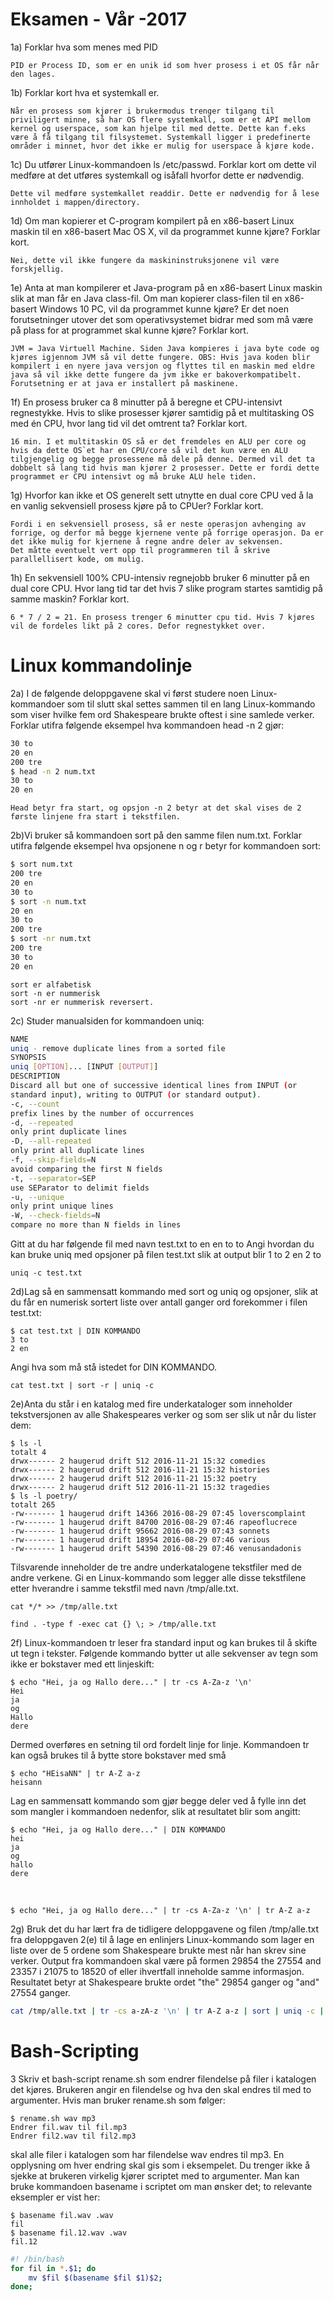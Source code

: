 # Eksamen - Vår -2017

1a) Forklar hva som menes med PID

    PID er Process ID, som er en unik id som hver prosess i et OS får når den lages.

1b) Forklar kort hva et systemkall er.

    Når en prosess som kjører i brukermodus trenger tilgang til priviligert minne, så har OS flere systemkall, som er et API mellom kernel og userspace, som kan hjelpe til med dette. Dette kan f.eks være å få tilgang til filsystemet. Systemkall ligger i predefinerte områder i minnet, hvor det ikke er mulig for userspace å kjøre kode.

1c) Du utfører Linux-kommandoen ls /etc/passwd. Forklar kort om dette vil medføre at det utføres systemkall og
isåfall hvorfor dette er nødvendig.

    Dette vil medføre systemkallet readdir. Dette er nødvendig for å lese innholdet i mappen/directory.

1d) Om man kopierer et C-program kompilert på en x86-basert Linux maskin til en x86-basert Mac OS X, vil da
programmet kunne kjøre? Forklar kort.

    Nei, dette vil ikke fungere da maskininstruksjonene vil være forskjellig.

1e) Anta at man kompilerer et Java-program på en x86-basert Linux maskin slik at man får en Java class-fil. Om man
kopierer class-filen til en x86-basert Windows 10 PC, vil da programmet kunne kjøre? Er det noen forutsetninger
utover det som operativsystemet bidrar med som må være på plass for at programmet skal kunne kjøre? Forklar
kort.

    JVM = Java Virtuell Machine. Siden Java kompieres i java byte code og kjøres igjennom JVM så vil dette fungere. OBS: Hvis java koden blir kompilert i en nyere java versjon og flyttes til en maskin med eldre java så vil ikke dette fungere da jvm ikke er bakoverkompatibelt. Forutsetning er at java er installert på maskinene.

1f) En prosess bruker ca 8 minutter på å beregne et CPU-intensivt regnestykke. Hvis to slike prosesser kjører
samtidig på et multitasking OS med én CPU, hvor lang tid vil det omtrent ta? Forklar kort.

    16 min. I et multitaskin OS så er det fremdeles en ALU per core og hvis da dette OS`et har en CPU/core så vil det kun være en ALU tilgjengelig og begge prosessene må dele på denne. Dermed vil det ta dobbelt så lang tid hvis man kjører 2 prosesser. Dette er fordi dette programmet er CPU intensivt og må bruke ALU hele tiden.

1g) Hvorfor kan ikke et OS generelt sett utnytte en dual core CPU ved å la en vanlig sekvensiell prosess kjøre på to
CPUer? Forklar kort.

    Fordi i en sekvensiell prosess, så er neste operasjon avhenging av forrige, og derfor må begge kjernene vente på forrige operasjon. Da er det ikke mulig for kjernene å regne andre deler av sekvensen.
    Det måtte eventuelt vert opp til programmeren til å skrive parallellisert kode, om mulig.

1h) En sekvensiell 100% CPU-intensiv regnejobb bruker 6 minutter på en dual core CPU. Hvor lang tid tar det hvis 7
slike program startes samtidig på samme maskin? Forklar kort.

    6 * 7 / 2 = 21. En prosess trenger 6 minutter cpu tid. Hvis 7 kjøres vil de fordeles likt på 2 cores. Defor regnestykket over.

# Linux kommandolinje

2a) I de følgende deloppgavene skal vi først studere noen Linux-kommandoer som til slutt skal settes sammen til en
lang Linux-kommando som viser hvilke fem ord Shakespeare brukte oftest i sine samlede verker.
Forklar utifra følgende eksempel hva kommandoen head -n 2 gjør:

```bash $ cat num.txt
30 to
20 en
200 tre
$ head -n 2 num.txt
30 to
20 en
```

    Head betyr fra start, og opsjon -n 2 betyr at det skal vises de 2 første linjene fra start i tekstfilen.

2b)Vi bruker så kommandoen sort på den samme filen num.txt. Forklar utifra følgende eksempel hva opsjonene
n og r betyr for kommandoen sort:

```bash
$ sort num.txt
200 tre
20 en
30 to
$ sort -n num.txt
20 en
30 to
200 tre
$ sort -nr num.txt
200 tre
30 to
20 en
```

    sort er alfabetisk
    sort -n er nummerisk
    sort -nr er nummerisk reversert.

2c) Studer manualsiden for kommandoen uniq:

```bash
NAME
uniq - remove duplicate lines from a sorted file
SYNOPSIS
uniq [OPTION]... [INPUT [OUTPUT]]
DESCRIPTION
Discard all but one of successive identical lines from INPUT (or
standard input), writing to OUTPUT (or standard output).
-c, --count
prefix lines by the number of occurrences
-d, --repeated
only print duplicate lines
-D, --all-repeated
only print all duplicate lines
-f, --skip-fields=N
avoid comparing the first N fields
-t, --separator=SEP
use SEParator to delimit fields
-u, --unique
only print unique lines
-W, --check-fields=N
compare no more than N fields in lines
```

Gitt at du har følgende fil med navn test.txt
to
en
en
to
to
Angi hvordan du kan bruke uniq med opsjoner på filen test.txt slik at output blir
1 to
2 en
2 to

    uniq -c test.txt

2d)Lag så en sammensatt kommando med sort og uniq og opsjoner, slik at du får en numerisk sortert liste over
antall ganger ord forekommer i filen test.txt:

    $ cat test.txt | DIN KOMMANDO
    3 to
    2 en

Angi hva som må stå istedet for DIN KOMMANDO.

    cat test.txt | sort -r | uniq -c

2e)Anta du står i en katalog med fire underkataloger som inneholder tekstversjonen av alle Shakespeares verker og
som ser slik ut når du lister dem:

    $ ls -l
    totalt 4
    drwx------ 2 haugerud drift 512 2016-11-21 15:32 comedies
    drwx------ 2 haugerud drift 512 2016-11-21 15:32 histories
    drwx------ 2 haugerud drift 512 2016-11-21 15:32 poetry
    drwx------ 2 haugerud drift 512 2016-11-21 15:32 tragedies
    $ ls -l poetry/
    totalt 265
    -rw------- 1 haugerud drift 14366 2016-08-29 07:45 loverscomplaint
    -rw------- 1 haugerud drift 84700 2016-08-29 07:46 rapeoflucrece
    -rw------- 1 haugerud drift 95662 2016-08-29 07:43 sonnets
    -rw------- 1 haugerud drift 18954 2016-08-29 07:46 various
    -rw------- 1 haugerud drift 54390 2016-08-29 07:46 venusandadonis

Tilsvarende inneholder de tre andre underkatalogene tekstfiler med de andre verkene. Gi en Linux-kommando
som legger alle disse tekstfilene etter hverandre i samme tekstfil med navn /tmp/alle.txt.

    cat */* >> /tmp/alle.txt

    find . -type f -exec cat {} \; > /tmp/alle.txt

2f) Linux-kommandoen tr leser fra standard input og kan brukes til å skifte ut tegn i tekster. Følgende
kommando bytter ut alle sekvenser av tegn som ikke er bokstaver med ett linjeskift:

    $ echo "Hei, ja og Hallo dere..." | tr -cs A-Za-z '\n'
    Hei
    ja
    og
    Hallo
    dere

Dermed overføres en setning til ord fordelt linje for linje. Kommandoen tr kan også brukes til å bytte store bokstaver med små

    $ echo "HEisaNN" | tr A-Z a-z
    heisann

Lag en sammensatt kommando som gjør begge deler ved å fylle inn det som mangler i kommandoen nedenfor,
slik at resultatet blir som angitt:

    $ echo "Hei, ja og Hallo dere..." | DIN KOMMANDO
    hei
    ja
    og
    hallo
    dere

<br>

    $ echo "Hei, ja og Hallo dere..." | tr -cs A-Za-z '\n' | tr A-Z a-z

2g) Bruk det du har lært fra de tidligere deloppgavene og filen /tmp/alle.txt fra deloppgaven 2(e) til å lage en enlinjers
Linux-kommando som lager en liste over de 5 ordene som Shakespeare brukte mest når han skrev sine verker.
Output fra kommandoen skal være på formen
29854 the
27554 and
23357 i
21075 to
18520 of
eller ihvertfall inneholde samme informasjon. Resultatet betyr at Shakespeare brukte ordet "the" 29854 ganger og
"and" 27554 ganger.

```bash
cat /tmp/alle.txt | tr -cs a-zA-z '\n' | tr A-Z a-z | sort | uniq -c | sort -nr
```

# Bash-Scripting

3 Skriv et bash-script rename.sh som endrer filendelse på filer i katalogen det kjøres. Brukeren angir en filendelse
og hva den skal endres til med to argumenter. Hvis man bruker rename.sh som følger:

    $ rename.sh wav mp3
    Endrer fil.wav til fil.mp3
    Endrer fil2.wav til fil2.mp3

skal alle filer i katalogen som har filendelse wav endres til mp3. En opplysning om hver endring skal gis som i
eksempelet. Du trenger ikke å sjekke at brukeren virkelig kjører scriptet med to argumenter.
Man kan bruke kommandoen basename i scriptet om man ønsker det; to relevante eksempler er vist her:

    $ basename fil.wav .wav
    fil
    $ basename fil.12.wav .wav
    fil.12

```bash
#! /bin/bash
for fil in *.$1; do
    mv $fil $(basename $fil $1)$2;
done;
```
